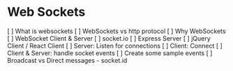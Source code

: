 # Web Sockets

[ ] What is websockets
[ ] WebSockets vs http protocol
[ ] Why WebSockets
[ ] WebSocket Client & Server
[ ] socket.io
[ ] Express Server
[ ] jQuery Client / React Client
[ ] Server: Listen for connections
[ ] Client: Connect
[ ] Client & Server: handle socket events
[ ] Create some sample events
[ ] Broadcast vs Direct messages - socket.id
